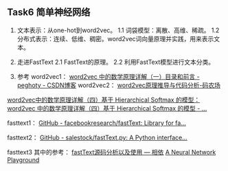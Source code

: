 
## Task6 简单神经网络  

1. 文本表示：从one-hot到word2vec。
1.1 词袋模型：离散、高维、稀疏。
1.2 分布式表示：连续、低维、稠密。word2vec词向量原理并实践，用来表示文本。

2. 走进FastText
2.1 FastText的原理。
2.2 利用FastText模型进行文本分类。

3. 参考
word2vec1：
[word2vec 中的数学原理详解（一）目录和前言 - peghoty - CSDN博客](https://blog.csdn.net/itplus/article/details/37969519)
word2vec2：
 [word2vec原理推导与代码分析-码农场](http://www.hankcs.com/nlp/word2vec.html)

[word2vec中的数学原理详解（四）基于 Hierarchical Softmax 的模型：word2vec 中的数学原理详解（四）基于 Hierarchical Softmax 的模型 - ...](https://github.com/facebookresearch/fastText#building-fasttext-for-python)

fasttext1：
[GitHub - facebookresearch/fastText: Library for fa...](https://github.com/facebookresearch/fastText#building-fasttext-for-python)

fasttext2：
[GitHub - salestock/fastText.py: A Python interface...](https://github.com/salestock/fastText.py)

fasttext3 其中的参考：
[fastText源码分析以及使用 — 相依](https://jepsonwong.github.io/2018/05/02/fastText/)
[A Neural Network Playground](http://playground.tensorflow.org/#activation=tanh&batchSize=10&dataset=circle&regDataset=reg-plane&learningRate=0.03&regularizationRate=0&noise=0&networkShape=4,2&seed=0.44849&showTestData=false&discretize=false&percTrainData=50&x=true&y=true&xTimesY=false&xSquared=false&ySquared=false&cosX=false&sinX=false&cosY=false&sinY=false&collectStats=false&problem=classification&initZero=false&hideText=false)
 